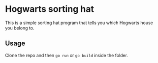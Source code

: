 # Hogwarts sorting hat
This is a simple sorting hat program that tells you which Hogwarts house you belong to.

## Usage
Clone the repo and then ```go run``` or ```go build``` inside the folder.